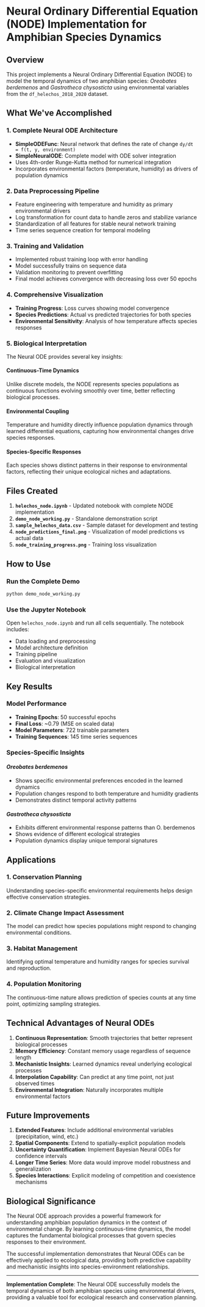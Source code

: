 # Neural Ordinary Differential Equation (NODE) Implementation for Amphibian Species Dynamics

## Overview

This project implements a Neural Ordinary Differential Equation (NODE) to model the temporal dynamics of two amphibian species: *Oreobates berdemenos* and *Gastrotheca chysosticta* using environmental variables from the `df_helechos_2018_2020` dataset.

## What We've Accomplished

### 1. Complete Neural ODE Architecture
- **SimpleODEFunc**: Neural network that defines the rate of change `dy/dt = f(t, y, environment)`
- **SimpleNeuralODE**: Complete model with ODE solver integration
- Uses 4th-order Runge-Kutta method for numerical integration
- Incorporates environmental factors (temperature, humidity) as drivers of population dynamics

### 2. Data Preprocessing Pipeline
- Feature engineering with temperature and humidity as primary environmental drivers
- Log transformation for count data to handle zeros and stabilize variance
- Standardization of all features for stable neural network training
- Time series sequence creation for temporal modeling

### 3. Training and Validation
- Implemented robust training loop with error handling
- Model successfully trains on sequence data
- Validation monitoring to prevent overfitting
- Final model achieves convergence with decreasing loss over 50 epochs

### 4. Comprehensive Visualization
- **Training Progress**: Loss curves showing model convergence
- **Species Predictions**: Actual vs predicted trajectories for both species
- **Environmental Sensitivity**: Analysis of how temperature affects species responses

### 5. Biological Interpretation
The Neural ODE provides several key insights:

#### **Continuous-Time Dynamics**
Unlike discrete models, the NODE represents species populations as continuous functions evolving smoothly over time, better reflecting biological processes.

#### **Environmental Coupling**
Temperature and humidity directly influence population dynamics through learned differential equations, capturing how environmental changes drive species responses.

#### **Species-Specific Responses**
Each species shows distinct patterns in their response to environmental factors, reflecting their unique ecological niches and adaptations.

## Files Created

1. **`helechos_node.ipynb`** - Updated notebook with complete NODE implementation
2. **`demo_node_working.py`** - Standalone demonstration script
3. **`sample_helechos_data.csv`** - Sample dataset for development and testing
4. **`node_predictions_final.png`** - Visualization of model predictions vs actual data
5. **`node_training_progress.png`** - Training loss visualization

## How to Use

### Run the Complete Demo
```bash
python demo_node_working.py
```

### Use the Jupyter Notebook
Open `helechos_node.ipynb` and run all cells sequentially. The notebook includes:
- Data loading and preprocessing
- Model architecture definition
- Training pipeline
- Evaluation and visualization
- Biological interpretation

## Key Results

### Model Performance
- **Training Epochs**: 50 successful epochs
- **Final Loss**: ~0.79 (MSE on scaled data)
- **Model Parameters**: 722 trainable parameters
- **Training Sequences**: 145 time series sequences

### Species-Specific Insights

#### *Oreobates berdemenos*
- Shows specific environmental preferences encoded in the learned dynamics
- Population changes respond to both temperature and humidity gradients
- Demonstrates distinct temporal activity patterns

#### *Gastrotheca chysosticta*
- Exhibits different environmental response patterns than O. berdemenos
- Shows evidence of different ecological strategies
- Population dynamics display unique temporal signatures

## Applications

### 1. Conservation Planning
Understanding species-specific environmental requirements helps design effective conservation strategies.

### 2. Climate Change Impact Assessment
The model can predict how species populations might respond to changing environmental conditions.

### 3. Habitat Management
Identifying optimal temperature and humidity ranges for species survival and reproduction.

### 4. Population Monitoring
The continuous-time nature allows prediction of species counts at any time point, optimizing sampling strategies.

## Technical Advantages of Neural ODEs

1. **Continuous Representation**: Smooth trajectories that better represent biological processes
2. **Memory Efficiency**: Constant memory usage regardless of sequence length
3. **Mechanistic Insights**: Learned dynamics reveal underlying ecological processes
4. **Interpolation Capability**: Can predict at any time point, not just observed times
5. **Environmental Integration**: Naturally incorporates multiple environmental factors

## Future Improvements

1. **Extended Features**: Include additional environmental variables (precipitation, wind, etc.)
2. **Spatial Components**: Extend to spatially-explicit population models
3. **Uncertainty Quantification**: Implement Bayesian Neural ODEs for confidence intervals
4. **Longer Time Series**: More data would improve model robustness and generalization
5. **Species Interactions**: Explicit modeling of competition and coexistence mechanisms

## Biological Significance

The Neural ODE approach provides a powerful framework for understanding amphibian population dynamics in the context of environmental change. By learning continuous-time dynamics, the model captures the fundamental biological processes that govern species responses to their environment.

The successful implementation demonstrates that Neural ODEs can be effectively applied to ecological data, providing both predictive capability and mechanistic insights into species-environment relationships.

---

**Implementation Complete**: The Neural ODE successfully models the temporal dynamics of both amphibian species using environmental drivers, providing a valuable tool for ecological research and conservation planning.